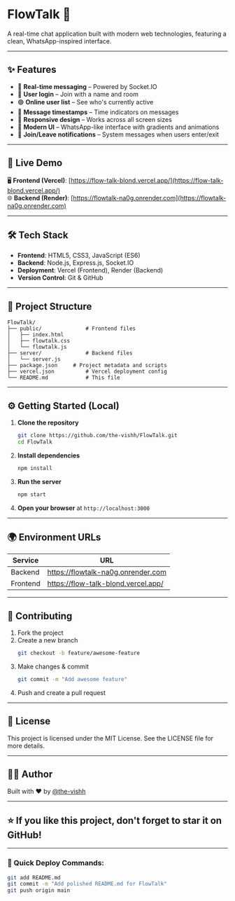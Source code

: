 # FlowTalk 💬
A real-time chat application built with modern web technologies, featuring a clean, WhatsApp-inspired interface.

---

## ✨ Features
- 🔁 **Real-time messaging** – Powered by Socket.IO
- 👤 **User login** – Join with a name and room
- 🟢 **Online user list** – See who's currently active
- 💬 **Message timestamps** – Time indicators on messages
- 📱 **Responsive design** – Works across all screen sizes
- 🎨 **Modern UI** – WhatsApp-like interface with gradients and animations
- 🚪 **Join/Leave notifications** – System messages when users enter/exit

---

## 🚀 Live Demo
🖥️ **Frontend (Vercel)**: [https://flow-talk-blond.vercel.app/](https://flow-talk-blond.vercel.app/)  
🌐 **Backend (Render)**:  [https://flowtalk-na0g.onrender.com](https://flowtalk-na0g.onrender.com)

---

## 🛠️ Tech Stack
- **Frontend**: HTML5, CSS3, JavaScript (ES6)
- **Backend**: Node.js, Express.js, Socket.IO
- **Deployment**: Vercel (Frontend), Render (Backend)
- **Version Control**: Git & GitHub

---

## 📁 Project Structure
```
FlowTalk/
├── public/              # Frontend files
│   ├── index.html
│   ├── flowtalk.css
│   └── flowtalk.js
├── server/              # Backend files
│   └── server.js
├── package.json     # Project metadata and scripts
├── vercel.json          # Vercel deployment config
└── README.md            # This file
```

---

## ⚙️ Getting Started (Local)

1. **Clone the repository**  
   ```bash
   git clone https://github.com/the-vishh/FlowTalk.git
   cd FlowTalk
   ```

2. **Install dependencies**
   ```bash
   npm install
   ```

3. **Run the server**
   ```bash
   npm start
   ```

4. **Open your browser** at `http://localhost:3000`

---

## 🌍 Environment URLs

| Service  | URL |
|----------|-----|
| Backend  | https://flowtalk-na0g.onrender.com |
| Frontend | https://flow-talk-blond.vercel.app/ |

---

## 🤝 Contributing

1. Fork the project
2. Create a new branch
   ```bash
   git checkout -b feature/awesome-feature
   ```
3. Make changes & commit
   ```bash
   git commit -m "Add awesome feature"
   ```
4. Push and create a pull request

---

## 📄 License
This project is licensed under the MIT License. See the LICENSE file for more details.

---

## 👨‍💻 Author
Built with ❤️ by [@the-vishh](https://github.com/the-vishh)

---

## ⭐️ If you like this project, don't forget to star it on GitHub!

---

### 📝 Quick Deploy Commands:
```bash
git add README.md
git commit -m "Add polished README.md for FlowTalk"
git push origin main
```
